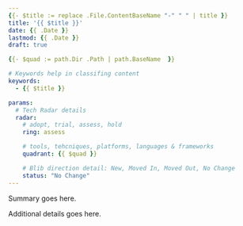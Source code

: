 ```yaml
---
{{- $title := replace .File.ContentBaseName "-" " " | title }}
title: '{{ $title }}'
date: {{ .Date }}
lastmod: {{ .Date }}
draft: true

{{- $quad := path.Dir .Path | path.BaseName  }}

# Keywords help in classifing content
keywords:
  - {{ $title }}

params:
  # Tech Radar details
  radar:
    # adopt, trial, assess, hold
    ring: assess

    # tools, tehcniques, platforms, languages & frameworks
    quadrant: {{ $quad }}

    # Blib direction detail: New, Moved In, Moved Out, No Change
    status: "No Change"
---
```


Summary goes here.

<!--more-->

Additional details goes here.
